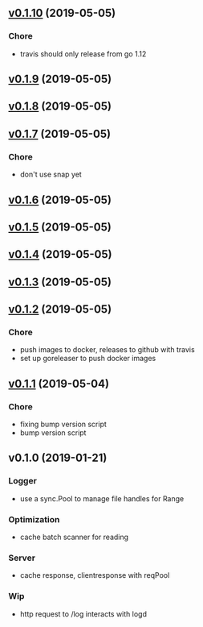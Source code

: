 
<a name="v0.1.10"></a>
## [v0.1.10](https://github.com/jeffrom/logd/compare/v0.1.9...v0.1.10) (2019-05-05)

### Chore

* travis should only release from go 1.12


<a name="v0.1.9"></a>
## [v0.1.9](https://github.com/jeffrom/logd/compare/v0.1.8...v0.1.9) (2019-05-05)


<a name="v0.1.8"></a>
## [v0.1.8](https://github.com/jeffrom/logd/compare/v0.1.7...v0.1.8) (2019-05-05)


<a name="v0.1.7"></a>
## [v0.1.7](https://github.com/jeffrom/logd/compare/v0.1.6...v0.1.7) (2019-05-05)

### Chore

* don't use snap yet


<a name="v0.1.6"></a>
## [v0.1.6](https://github.com/jeffrom/logd/compare/v0.1.5...v0.1.6) (2019-05-05)


<a name="v0.1.5"></a>
## [v0.1.5](https://github.com/jeffrom/logd/compare/v0.1.4...v0.1.5) (2019-05-05)


<a name="v0.1.4"></a>
## [v0.1.4](https://github.com/jeffrom/logd/compare/v0.1.3...v0.1.4) (2019-05-05)


<a name="v0.1.3"></a>
## [v0.1.3](https://github.com/jeffrom/logd/compare/v0.1.2...v0.1.3) (2019-05-05)


<a name="v0.1.2"></a>
## [v0.1.2](https://github.com/jeffrom/logd/compare/v0.1.1...v0.1.2) (2019-05-05)

### Chore

* push images to docker, releases to github with travis
* set up goreleaser to push docker images


<a name="v0.1.1"></a>
## [v0.1.1](https://github.com/jeffrom/logd/compare/v0.1.0...v0.1.1) (2019-05-04)

### Chore

* fixing bump version script
* bump version script


<a name="v0.1.0"></a>
## v0.1.0 (2019-01-21)

### Logger

* use a sync.Pool to manage file handles for Range

### Optimization

* cache batch scanner for reading

### Server

* cache response, clientresponse with reqPool

### Wip

* http request to /log interacts with logd

